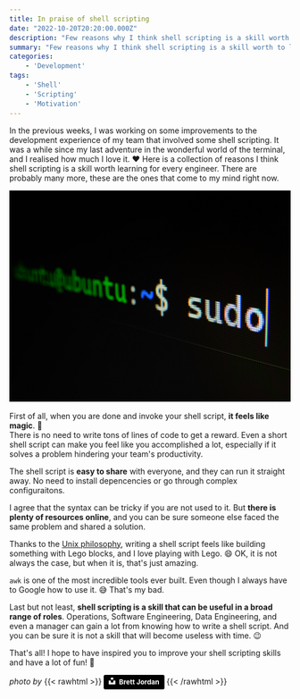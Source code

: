 ```yaml
---
title: In praise of shell scripting
date: "2022-10-20T20:20:00.000Z"
description: "Few reasons why I think shell scripting is a skill worth to learn and improve. 🤓"
summary: "Few reasons why I think shell scripting is a skill worth to learn and improve. 🤓"
categories: 
    - 'Development'
tags:
    - 'Shell'
    - 'Scripting'
    - 'Motivation'
---
```


In the previous weeks, I was working on some improvements to the development experience of my team that involved some shell scripting. It was a while since my last adventure in the wonderful world of the terminal, and I realised how much I love it. ❤️ Here is a collection of reasons I think shell scripting is a skill worth learning for every engineer. There are probably many more, these are the ones that come to my mind right now.

![praise-shell-scripting](img/praise-shell-scripting.png)

First of all, when you are done and invoke your shell script, **it feels like magic**. 🤩  
There is no need to write tons of lines of code to get a reward. Even a short shell script can make you feel like you accomplished a lot, especially if it solves a problem hindering your team's productivity.

The shell script is **easy to share** with everyone, and they can run it straight away. No need to install depencencies or go through complex configuraitons.

I agree that the syntax can be tricky if you are not used to it. But **there is plenty of resources online**, and you can be sure someone else faced the same problem and shared a solution.

Thanks to the [Unix philosophy](https://en.wikipedia.org/wiki/Unix_philosophy), writing a shell script feels like building something with Lego blocks, and I love playing with Lego. 😄 OK, it is not always the case, but when it is, that's just amazing.

`awk` is one of the most incredible tools ever built. Even though I always have to Google how to use it. 😅 That's my bad.

Last but not least, **shell scripting is a skill that can be useful in a broad range of roles**. Operations, Software Engineering, Data Engineering, and even a manager can gain a lot from knowing how to write a shell script. And you can be sure it is not a skill that will become useless with time. 😉

That's all! I hope to have inspired you to improve your shell scripting skills and have a lot of fun! 🚀

*photo by* {{< rawhtml >}} <a style="background-color:black;color:white;text-decoration:none;padding:4px 6px;font-family:-apple-system, BlinkMacSystemFont, &quot;San Francisco&quot;, &quot;Helvetica Neue&quot;, Helvetica, Ubuntu, Roboto, Noto, &quot;Segoe UI&quot;, Arial, sans-serif;font-size:12px;font-weight:bold;line-height:1.2;display:inline-block;border-radius:3px" href="https://unsplash.com/@6heinz3r?utm_source=unsplash&utm_medium=referral&utm_content=creditCopyText" title="Download free do whatever you want high-resolution photos from Gabriel Heinzer"><span style="display:inline-block;padding:2px 3px"><svg xmlns="http://www.w3.org/2000/svg" style="height:12px;width:auto;position:relative;vertical-align:middle;top:-2px;fill:white" viewBox="0 0 32 32"><title>unsplash-logo</title><path d="M10 9V0h12v9H10zm12 5h10v18H0V14h10v9h12v-9z"></path></svg></span><span style="display:inline-block;padding:2px 3px">Brett Jordan</span></a>
{{< /rawhtml >}}

